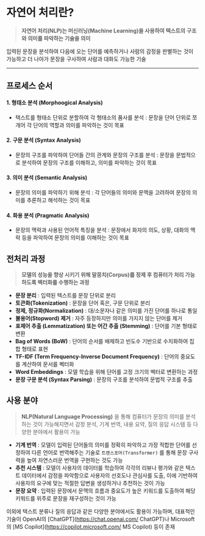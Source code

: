 
# 자연어 처리란?

>**자연어 처리(NLP)는 머신러닝(Machine Learning)을 사용하여 텍스트의 구조와 의미를 파악하는 기술을 의미**

입력된 문장을 분석하여 다음에 오는 단어를 예측하거나 사람의 감정을 판별하는 것이 가능하고 더 나아가 문장을 구사하여 사람과 대화도 가능한 기술
*****
## 프로세스 순서

#### 1. 형태소 분석 (Morphoogical Analysis)
- 텍스트를 형태소 단위로 분할하여 각 형태소의 품사를 분석
: 문장을 단어 단위로 쪼개어 각 단어의 역할과 의미를 파악하는 것이 목표
#### 2. 구문 분석 (Syntax Analysis)
- 문장의 구조를 파악하여 단어들 간의 관계와 문장의 구조를 분석
: 문장을 문법적으로 분석하여 문장의 구조를 이해하고, 의미를 파악하는 것이 목표
#### 3. 의미 분석 (Semantic Analysis)
- 문장의 의미를 파악하기 위해 분석
: 각 단어들의 의미와 문맥을 고려하여 문장의 의미를 추론하고 해석하는 것이 목표
#### 4. 화용 분석 (Pragmatic Analysis)
- 문장의 맥락과 사용된 언어적 특징을 분석
: 문장에서 화자의 의도, 상황, 대화의 맥락 등을 파악하여 문장의 의미를 이해하는 것이 목표

## 전처리 과정

>**모델의 성능을 향상 시키기 위해 말뭉치(Corpus)를 정제 후 컴퓨터가 처리 가능하도록 벡터화를 수행하는 과정**

- **문장 분리** : 입력된 텍스트를 문장 단위로 분리
- **토큰화(Tokenization)** : 문장을 단어 혹은, 구문 단위로 분리
- **정제, 정규화(Normalization)** : 대/소문자나 같은 의미를 가진 단어를 하나로 통일
- **불용어(Stopword) 제거** : 자주 등장하지만 의미를 가지지 않는 단어를 제거
- **표제어 추출 (Lemmatization) 또는 어간 추출 (Stemming)** : 단어를 기본 형태로 변환
- **Bag of Words (BoW)** : 단어의 순서를 배제하고 빈도수 기반으로 수치화하여 집합 형태로 표현
- **TF-IDF (Term Frequency-Inverse Document Frequency)** : 단어의 중요도를 계산하여 문서를 벡터화
- **Word Embeddings** : 모델 학습을 위해 단어를 고정 크기의 벡터로 변환하는 과정
- **문장 구문 분석 (Syntax Parsing)** : 문장의 구조를 분석하여 문법적 구조를 추출

## 사용 분야

>**NLP(Natural Language Processing)** 을 통해 컴퓨터가 문장의 의미를 분석하는 것이 가능해지면서 감정 분석, 기계 번역, 내용 요약, 질의 응답 시스템 등 다양한 분야에서 활용이 가능

- **기계 번역** : 모델이 입력된 단어들의 의미를 정확히 파악하고 가장 적합한 단어를 선정하여 다른 언어로 번역해주는 기술로 `트랜스포머(Transformer)` 를 통해 문장 구사력을 높여 자연스러운 번역을 구현하는 것도 가능
- **추천 시스템** : 모델이 사용자의 데이터를 학습하여 각각의 리뷰나 평가와 같은 텍스트 데이터에서 감정을 파악함으로 사용자의 선호도나 관심사를 도출, 이에 기반하여 사용자의 요구에 맞는 적절한 답변을 생성하거나 추천하는 것이 가능
- **문장 요약** : 입력된 문장에서 문맥의 흐름과 중요도가 높은 키워드를 도출하여 해당 키워드를 위주로 문장을 재구성하는 것이 가능

이외에 텍스트 분류나 질의 응답과 같은 다양한 분야에서도 활용이 가능하며, 대표적인 기술이 OpenAI의 [ChatGPT](https://chat.openai.com/ ChatGPT)나 Microsoft의 [MS Copilot](https://copilot.microsoft.com/ MS Copilot) 등이 존재
